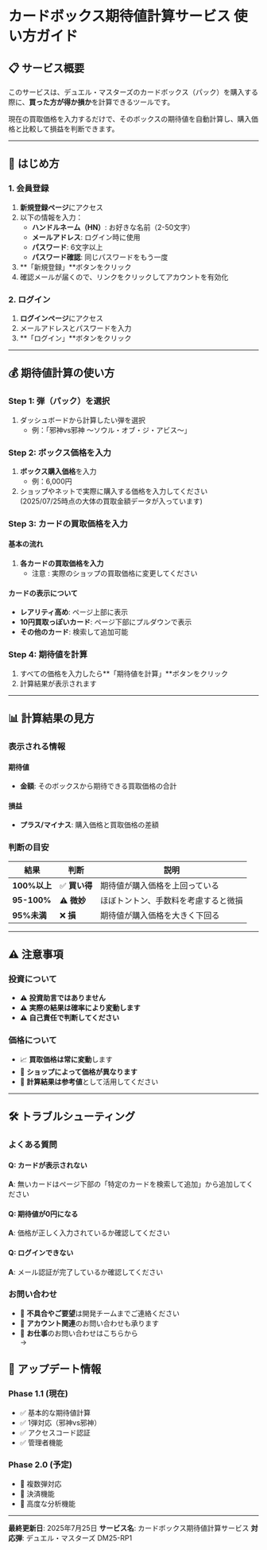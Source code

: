 # カードボックス期待値計算サービス 使い方ガイド

## 📋 サービス概要

このサービスは、デュエル・マスターズのカードボックス（パック）を購入する際に、**買った方が得か損か**を計算できるツールです。

現在の買取価格を入力するだけで、そのボックスの期待値を自動計算し、購入価格と比較して損益を判断できます。

---

## 🚀 はじめ方

### 1. 会員登録

1. **新規登録ページ**にアクセス
2. 以下の情報を入力：
   - **ハンドルネーム（HN）**: お好きな名前（2-50文字）
   - **メールアドレス**: ログイン時に使用
   - **パスワード**: 6文字以上
   - **パスワード確認**: 同じパスワードをもう一度
3. **「新規登録」**ボタンをクリック
4. 確認メールが届くので、リンクをクリックしてアカウントを有効化

### 2. ログイン

1. **ログインページ**にアクセス
2. メールアドレスとパスワードを入力
3. **「ログイン」**ボタンをクリック

---

## 💰 期待値計算の使い方

### Step 1: 弾（パック）を選択

1. ダッシュボードから計算したい弾を選択
   - 例：「邪神vs邪神 ～ソウル・オブ・ジ・アビス～」

### Step 2: ボックス価格を入力

1. **ボックス購入価格**を入力
   - 例：6,000円
2. ショップやネットで実際に購入する価格を入力してください  
(2025/07/25時点の大体の買取金額データが入っています)

### Step 3: カードの買取価格を入力

#### 基本の流れ
1. **各カードの買取価格を入力**
   - 注意 : 実際のショップの買取価格に変更してください

#### カードの表示について
- **レアリティ高め**: ページ上部に表示
- **10円買取っぽいカード**: ページ下部にプルダウンで表示
- **その他のカード**: 検索して追加可能

### Step 4: 期待値を計算

1. すべての価格を入力したら**「期待値を計算」**ボタンをクリック
2. 計算結果が表示されます

---

## 📊 計算結果の見方

### 表示される情報

#### 期待値
- **金額**: そのボックスから期待できる買取価格の合計

#### 損益
- **プラス/マイナス**: 購入価格と買取価格の差額

### 判断の目安

| 結果 | 判断 | 説明 |
|------|------|------|
| **100%以上** | ✅ **買い得** | 期待値が購入価格を上回っている |
| **95-100%** | ⚠️ **微妙** | ほぼトントン、手数料を考慮すると微損 |
| **95%未満** | ❌ **損** | 期待値が購入価格を大きく下回る |

---
## ⚠️ 注意事項

### 投資について
- ⚠️ **投資助言ではありません**
- ⚠️ **実際の結果は確率により変動します**
- ⚠️ **自己責任で判断してください**

### 価格について
- 📈 **買取価格は常に変動**します
- 🏪 **ショップによって価格が異なります**
- 🔄 **計算結果は参考値**として活用してください

---

## 🛠️ トラブルシューティング

### よくある質問

#### Q: カードが表示されない
**A**: 無いカードはページ下部の「特定のカードを検索して追加」から追加してください

#### Q: 期待値が0円になる
**A**: 価格が正しく入力されているか確認してください

#### Q: ログインできない
**A**: メール認証が完了しているか確認してください

### お問い合わせ
- 💬 **不具合やご要望**は開発チームまでご連絡ください
- 📧 **アカウント関連**のお問い合わせも承ります
- 🏢 **お仕事**のお問い合わせはこちらから  
→


## 🔄 アップデート情報

### Phase 1.1 (現在)
- ✅ 基本的な期待値計算
- ✅ 1弾対応（邪神vs邪神）
- ✅ アクセスコード認証
- ✅ 管理者機能

### Phase 2.0 (予定)
- 🚀 複数弾対応
- 🚀 決済機能
- 🚀 高度な分析機能

---

**最終更新日**: 2025年7月25日
**サービス名**: カードボックス期待値計算サービス
**対応弾**: デュエル・マスターズ DM25-RP1